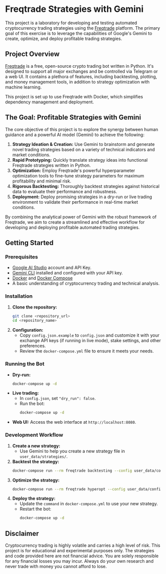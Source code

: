 # Freqtrade Strategies with Gemini

This project is a laboratory for developing and testing automated cryptocurrency trading strategies using the [Freqtrade](https://www.freqtrade.io/en/stable/) platform. The primary goal of this exercise is to leverage the capabilities of Google's Gemini to create, optimize, and deploy profitable trading strategies.

## Project Overview

[Freqtrade](https://www.freqtrade.io/en/stable/) is a free, open-source crypto trading bot written in Python. It's designed to support all major exchanges and be controlled via Telegram or a web UI. It contains a plethora of features, including backtesting, plotting, and money management tools, in addition to strategy optimization with machine learning.

This project is set up to use Freqtrade with Docker, which simplifies dependency management and deployment.

## The Goal: Profitable Strategies with Gemini

The core objective of this project is to explore the synergy between human guidance and a powerful AI model (Gemini) to achieve the following:

1.  **Strategy Ideation & Creation:** Use Gemini to brainstorm and generate novel trading strategies based on a variety of technical indicators and market conditions.
2.  **Rapid Prototyping:** Quickly translate strategy ideas into functional Freqtrade strategies written in Python.
3.  **Optimization:** Employ Freqtrade's powerful hyperparameter optimization tools to fine-tune strategy parameters for maximum profitability and minimal risk.
4.  **Rigorous Backtesting:** Thoroughly backtest strategies against historical data to evaluate their performance and robustness.
5.  **Deployment:** Deploy promising strategies in a dry-run or live trading environment to validate their performance in real-time market conditions.

By combining the analytical power of Gemini with the robust framework of Freqtrade, we aim to create a streamlined and effective workflow for developing and deploying profitable automated trading strategies.

## Getting Started

### Prerequisites

*   [Google AI Studio](https://aistudio.google.com/) account and API Key.
*   [Gemini CLI](https://github.com/google/generative-ai-docs/blob/main/site/en/tutorials/gemini_cli_tutorial.md) installed and configured with your API key.
*   [Docker](httpss://docs.docker.com/get-docker/) and [Docker Compose](httpss://docs.docker.com/compose/install/)
*   A basic understanding of cryptocurrency trading and technical analysis.

### Installation

1.  **Clone the repository:**
    ```bash
    git clone <repository_url>
    cd <repository_name>
    ```
2.  **Configuration:**
    *   Copy `config.json.example` to `config.json` and customize it with your exchange API keys (if running in live mode), stake settings, and other preferences.
    *   Review the `docker-compose.yml` file to ensure it meets your needs.

### Running the Bot

*   **Dry-run:**
    ```bash
    docker-compose up -d
    ```
*   **Live trading:**
    *   In `config.json`, set `"dry_run": false`.
    *   Run the bot:
        ```bash
        docker-compose up -d
        ```
*   **Web UI:**
    Access the web interface at `http://localhost:8080`.

### Development Workflow

1.  **Create a new strategy:**
    *   Use Gemini to help you create a new strategy file in `user_data/strategies/`.
2.  **Backtest the strategy:**
    ```bash
    docker-compose run --rm freqtrade backtesting --config user_data/config.json --strategy <your_strategy_name>
    ```
3.  **Optimize the strategy:**
    ```bash
    docker-compose run --rm freqtrade hyperopt --config user_data/config.json --strategy <your_strategy_name> --epochs 100
    ```
4.  **Deploy the strategy:**
    *   Update the `command` in `docker-compose.yml` to use your new strategy.
    *   Restart the bot:
        ```bash
        docker-compose up -d
        ```

## Disclaimer

Cryptocurrency trading is highly volatile and carries a high level of risk. This project is for educational and experimental purposes only. The strategies and code provided here are not financial advice. You are solely responsible for any financial losses you may incur. Always do your own research and never trade with money you cannot afford to lose.
